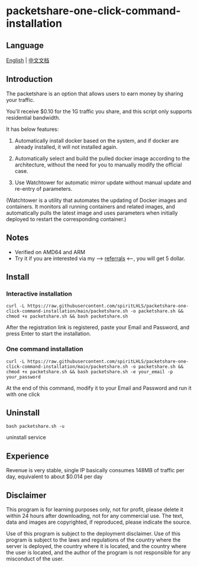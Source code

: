 # packetshare-one-click-command-installation

## Language

[English](README.md) | [中文文档](README_zh.md)

## **Introduction**

The packetshare is an option that allows users to earn money by sharing your traffic.

You'll receive $0.10 for the 1G traffic you share, and this script only supports residential bandwidth.

It has below features:

1. Automatically install docker based on the system, and if docker are already installed, it will not installed again.

2. Automatically select and build the pulled docker image according to the architecture, without the need for you to manually modify the official case.

3. Use Watchtower for automatic mirror update without manual update and re-entry of parameters.

(Watchtower is a utility that automates the updating of Docker images and containers. It monitors all running containers and related images, and automatically pulls the latest image and uses parameters when initially deployed to restart the corresponding container.)

## Notes

- Verified on AMD64 and ARM
- Try it if you are interested via my --> [referrals](https://www.packetshare.io/?code=D56687E3945939C7) <--, you will get 5 dollar.

## Install

### Interactive installation

```shell
curl -L https://raw.githubusercontent.com/spiritLHLS/packetshare-one-click-command-installation/main/packetshare.sh -o packetshare.sh && chmod +x packetshare.sh && bash packetshare.sh
```

After the registration link is registered, paste your Email and Password, and press Enter to start the installation.

### One command installation

```shell
curl -L https://raw.githubusercontent.com/spiritLHLS/packetshare-one-click-command-installation/main/packetshare.sh -o packetshare.sh && chmod +x packetshare.sh && bash packetshare.sh -e your_email -p your_password
```

At the end of this command, modify it to your Email and Password and run it with one click

## Uninstall

```shell
bash packetshare.sh -u
```

uninstall service

## Experience

Revenue is very stable, single IP basically consumes 148MB of traffic per day, equivalent to about $0.014 per day

## Disclaimer

This program is for learning purposes only, not for profit, please delete it within 24 hours after downloading, not for any commercial use. The text, data and images are copyrighted, if reproduced, please indicate the source.

Use of this program is subject to the deployment disclaimer. Use of this program is subject to the laws and regulations of the country where the server is deployed, the country where it is located, and the country where the user is located, and the author of the program is not responsible for any misconduct of the user.
